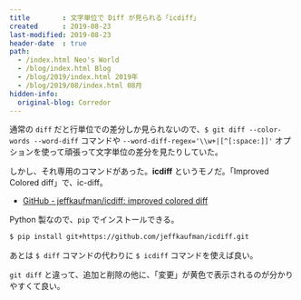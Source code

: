 ```yaml
---
title        : 文字単位で Diff が見られる「icdiff」
created      : 2019-08-23
last-modified: 2019-08-23
header-date  : true
path:
  - /index.html Neo's World
  - /blog/index.html Blog
  - /blog/2019/index.html 2019年
  - /blog/2019/08/index.html 08月
hidden-info:
  original-blog: Corredor
---
```


通常の `diff` だと行単位での差分しか見られないので、`$ git diff --color-words --word-diff` コマンドや `--word-diff-regex='\\w+|[^[:space:]]'` オプションを使って頑張って文字単位の差分を見たりしていた。

しかし、それ専用のコマンドがあった。**icdiff** というモノだ。「Improved Colored diff」で、ic-diff。

- [GitHub - jeffkaufman/icdiff: improved colored diff](https://github.com/jeffkaufman/icdiff)

Python 製なので、`pip` でインストールできる。

```bash
$ pip install git+https://github.com/jeffkaufman/icdiff.git
```

あとは `$ diff` コマンドの代わりに `$ icdiff` コマンドを使えば良い。

`git diff` と違って、追加と削除の他に、「変更」が黄色で表示されるのが分かりやすくて良い。
